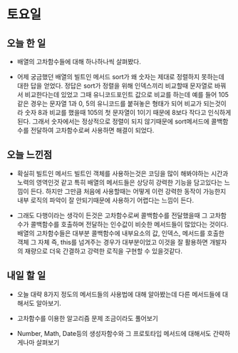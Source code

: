# 토요일

## 오늘 한 일
- 배열의 고차함수들에 대해 하나하나씩 살펴봤다.

- 어제 궁금했던 배열의 빌트인 메서드 sort가 왜 숫자는 제대로 정렬하지 못하는데 대한 답을 얻었다. 정답은 sort가 정렬을 위해 인덱스끼리 비교할때 문자열로 바꿔서 비교한다는데 있었고 그때 유니코드포인트 값으로 비교를 하는데 예를 들어 105같은 경우는 문자열 1과 0, 5의 유니코드를 붙혀놓은 형태가 되어 비교가 되는것이라 숫자 8과 비교를 했을때 105의 첫 문자열이 1이기 때문에 8보다 작다고 인식하게 된다. 그래서 숫자에서는 정상적으로 정렬이 되지 않기때문에 sort메서드에 콜백함수를 전달하여 고차함수로써 사용하면 해결이 되었다.

## 오늘 느낀점
- 확실히 빌트인 메서드 빌트인 객체를 사용하는것은 코딩을 많이 해봐야하는 시간과 노력의 영역인것 같고 특히 배열의 메서드들은 상당히 강력한 기능을 담고있다는 느낌이 든다. 하지만 그만큼 처음에 사용할때는 어떻게 이런 강력한 동작이 가능한지 내부 로직의 파악이 잘 안되기때문에 사용하기 어렵다는 느낌이 든다.

- 그래도 다행이라는 생각이 든것은 고차함수로써 콜백함수를 전달했을때 그 고차함수가 콜백함수를 호출하며 전달하는 인수값이 비슷한 메서드들이 많았다는 것이다. 배열의 고차함수들은 대부분 콜백함수에 내부요소의 값, 인덱스, 메서드를 호출한 객체 그 자체 즉, this를 넘겨주는 경우가 대부분이었고 이것을 잘 활용하면 개발자의 재량으로 더욱 간결하고 강력한 로직을 구현할 수 있을것같다.

## 내일 할 일
- 오늘 대략 8가지 정도의 메서드들의 사용법에 대해 알아봤는데 다른 메서드들에 대해서도 알아보기.

- 고차함수를 이용한 알고리즘 문제 조금이라도 풀어보기

- Number, Math, Date등의 생성자함수와 그 프로토타입 메서드에 대해서도 간략하게나마 살펴보기


